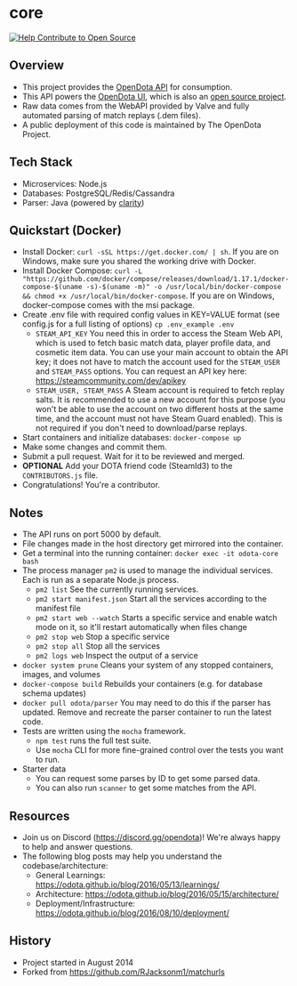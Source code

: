 core
====

[![Help Contribute to Open Source](https://www.codetriage.com/odota/core/badges/users.svg)](https://www.codetriage.com/odota/core)

Overview
----
* This project provides the [OpenDota API](https://docs.opendota.com/) for consumption.
* This API powers the [OpenDota UI](https://www.opendota.com), which is also an [open source project](https://github.com/odota/ui).
* Raw data comes from the WebAPI provided by Valve and fully automated parsing of match replays (.dem files).
* A public deployment of this code is maintained by The OpenDota Project.

Tech Stack
----
* Microservices: Node.js
* Databases: PostgreSQL/Redis/Cassandra
* Parser: Java (powered by [clarity](https://github.com/skadistats/clarity))

Quickstart (Docker)
----
* Install Docker: `curl -sSL https://get.docker.com/ | sh`. If you are on Windows, make sure you shared the working drive with Docker.
* Install Docker Compose: `curl -L "https://github.com/docker/compose/releases/download/1.17.1/docker-compose-$(uname -s)-$(uname -m)" -o /usr/local/bin/docker-compose && chmod +x /usr/local/bin/docker-compose`. If you are on Windows, docker-compose comes with the msi package.
* Create .env file with required config values in KEY=VALUE format (see config.js for a full listing of options) `cp .env_example .env`
  * `STEAM_API_KEY` You need this in order to access the Steam Web API, which is used to fetch basic match data, player profile data, and cosmetic item data. You can use your main account to obtain the API key; it does not have to match the account used for the `STEAM_USER` and `STEAM_PASS` options. You can request an API key here: https://steamcommunity.com/dev/apikey
  * `STEAM_USER, STEAM_PASS` A Steam account is required to fetch replay salts. It is recommended to use a new account for this purpose (you won't be able to use the account on two different hosts at the same time, and the account must not have Steam Guard enabled). This is not required if you don't need to download/parse replays.
* Start containers and initialize databases: `docker-compose up`
* Make some changes and commit them.
* Submit a pull request.  Wait for it to be reviewed and merged.
* **OPTIONAL** Add your DOTA friend code (SteamId3) to the `CONTRIBUTORS.js` file.
* Congratulations!  You're a contributor.

Notes
----
* The API runs on port 5000 by default.
* File changes made in the host directory get mirrored into the container.
* Get a terminal into the running container: `docker exec -it odota-core bash`
* The process manager `pm2` is used to manage the individual services. Each is run as a separate Node.js process.
  * `pm2 list` See the currently running services.
  * `pm2 start manifest.json` Start all the services according to the manifest file
  * `pm2 start web --watch` Starts a specific service and enable watch mode on it, so it'll restart automatically when files change
  * `pm2 stop web` Stop a specific service
  * `pm2 stop all` Stop all the services
  * `pm2 logs web` Inspect the output of a service
* `docker system prune` Cleans your system of any stopped containers, images, and volumes
* `docker-compose build` Rebuilds your containers (e.g. for database schema updates)
* `docker pull odota/parser` You may need to do this if the parser has updated. Remove and recreate the parser container to run the latest code.
* Tests are written using the `mocha` framework.
  * `npm test` runs the full test suite.
  * Use `mocha` CLI for more fine-grained control over the tests you want to run.
* Starter data
  * You can request some parses by ID to get some parsed data.
  * You can also run `scanner` to get some matches from the API.

Resources
----
* Join us on Discord (https://discord.gg/opendota)! We're always happy to help and answer questions.
* The following blog posts may help you understand the codebase/architecture:
  * General Learnings: https://odota.github.io/blog/2016/05/13/learnings/
  * Architecture: https://odota.github.io/blog/2016/05/15/architecture/
  * Deployment/Infrastructure: https://odota.github.io/blog/2016/08/10/deployment/

History
----
* Project started in August 2014
* Forked from https://github.com/RJacksonm1/matchurls
